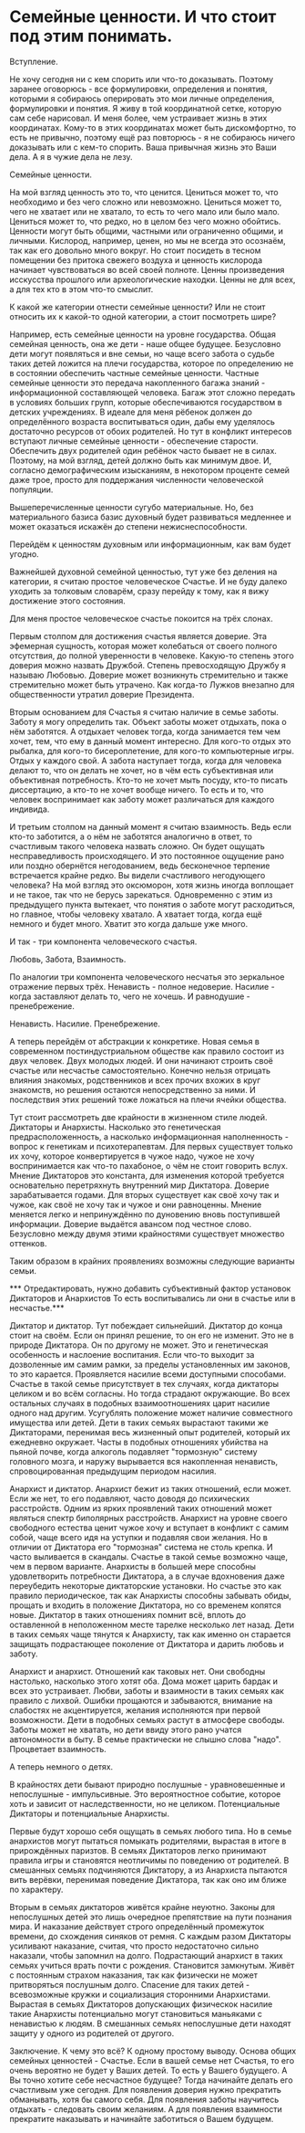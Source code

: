 # Семейные ценности. И что стоит под этим понимать.

Вступление.

Не хочу сегодня ни с кем спорить или что-то доказывать. Поэтому заранее оговорюсь - все формулировки, определения и понятия, которыми я собираюсь оперировать это мои личные определения, формулировки и понятия. Я живу в той координатной сетке, которую сам себе нарисовал. И меня более, чем устраивает жизнь в этих координатах. Кому-то в этих координатах может быть дискомфортно, то есть не привычно, поэтому ещё раз повторюсь - я не собираюсь ничего доказывать или с кем-то спорить. Ваша привычная жизнь это Ваши дела. А я в чужие дела не лезу.


Семейные ценности.

На мой взгляд ценность это то, что ценится. Цениться может то, что необходимо и без чего сложно или невозможно. Цениться может то, чего не хватает или не хватало, то есть то чего мало или было мало. Цениться может то, что редко, но в целом без чего можно обойтись. Ценности могут быть общими, частными или ограниченно общими, и личными. Кислород, например, ценен, но мы не всегда это осознаём, так как его довольно много вокруг. Но стоит посидеть в тесном помещении без притока свежего воздуха и ценность кислорода начинает чувствоваться во всей своей полноте. Ценны произведения исскусства прошлого или археологические находки. Ценны не для всех, а для тех кто в этом что-то смыслит. 

К какой же категории отнести семейные ценности? Или не стоит относить их к какой-то одной категории, а стоит посмотреть шире?

Например, есть семейные ценности на уровне государства. Общая семейная ценность, она же дети - наше общее будущее. Безусловно дети могут появляться и вне семьи, но чаще всего забота о судьбе таких детей ложится на плечи государства, которое по определению не в состоянии обеспечить частные семейные ценности. Частные семейные ценности это передача  накопленного багажа знаний - информационной составляющей человека. Багаж этот сложно передать в условиях больших групп, которые обеспечиваются государством в детских учреждениях. В идеале для меня рёбенок должен до определённого возраста воспитываться один, дабы ему уделялось достаточно ресурсов от обоих родителей. Но тут в конфликт интересов вступают личные семейные ценности - обеспечение старости. Обеспечить двух родителей один ребёнок часто бывает не в силах. Поэтому, на мой взгляд, детей должно быть как минимум двое. И, согласно демографическим изысканиям, в некотором проценте семей даже трое, просто для поддержания численности человеческой популяции. 

Вышеперечисленные ценности сугубо материальные. Но, без материального базиса базис духовный будет развиваться медленнее и может оказаться искажён до степени нежиснеспособности.

Перейдём к ценностям духовным или информационным, как вам будет угодно.

Важнейшей духовной семейной ценностью, тут уже без деления на категории, я считаю простое человеческое Счастье. И не буду далеко уходить за толковым словарём, сразу перейду к тому, как я вижу достижение этого состояния.

Для меня простое человеческое счастье покоится на трёх слонах. 

Первым столпом для достижения счастья является доверие. Эта эфемерная сущность, которая может колебаться от своего полного отсутствия, до полной уверенности в человеке. Какую-то степень этого доверия можно назвать Дружбой. Степень превосходящую Дружбу я называю Любовью. Доверие может возникнуть стремительно и также стремительно может быть утрачено. Как когда-то Лужков внезапно для общественности утратил доверие Президента. 

Вторым основанием для Счастья я считаю наличие в семье заботы. Заботу я могу определить так. Объект заботы может отдыхать, пока о нём заботятся. А отдыхает человек тогда, когда занимается тем чем хочет, тем, что ему в данный момент интересно. Для кого-то отдых это рыбалка, для кого-то бисероплетение, для кого-то компьютерные игры. Отдых у каждого свой. А забота наступает тогда, когда для человека делают то, что он делать не хочет, но в чём есть субъективная или объективная потребность. Кто-то не хочет мыть посуду, кто-то писать диссертацию, а кто-то не хочет вообще ничего. То есть и то, что человек воспринимает как заботу  может различаться для каждого индивида. 

И третьим столпом на данный момент я считаю взаимность.  Ведь если кто-то заботится, а о нём не заботятся аналогично в ответ, то счастливым такого человека назвать сложно. Он будет ощущать несправедливость происходящего. И это постоянное ощущение рано или поздно обернётся негодованием, ведь бесконечное терпение встречается крайне редко. Вы видели счастливого негодующего человека? На мой взгляд это оксюморон, хотя жизнь иногда воплощает и не такое, так что не берусь зарекаться. Одновременно с этим из предыдущего пункта вытекает, что понятия о заботе могут расходиться, но главное, чтобы человеку хватало. А хватает тогда, когда ещё немного и будет много. Хватит это когда дальше уже много. 

И так - три компонента человеческого счастья. 

Любовь, Забота, Взаимность. 

По аналогии три компонента человеческого несчатья это зеркальное отражение первых трёх. Ненависть - полное недоверие. Насилие - когда заставляют делать то, чего не хочешь. И равнодушие - пренебрежение. 

Ненависть. Насилие. Пренебрежение.

А теперь перейдём от абстракции к конкретике. Новая семья в современном постиндустриальном обществе как правило состоит из двух человек. Двух молодых людей. И они начинают строить своё счастье или несчастье самостоятельно. Конечно нельзя отрицать влияния знакомых, родственников и всех прочих вхожих в круг знакомств, но решения остаются непосредственно за ними. И последствия этих решений тоже ложаться на плечи ячейки общества.

Тут стоит рассмотреть две крайности в жизненном стиле людей. Диктаторы и Анархисты. Насколько это генетическая предрасположенность, а насколько информационная наполненность - вопрос к генетикам и психотерапевтам. Для первых существует только их хочу, которое конвертируется в чужое надо, чужое  не хочу воспринимается как что-то пахабоное, о чём не стоит говорить вслух. Мнение Диктаторов это константа, для изменения которой требуется основательно перетряхнуть внутренний мир Диктатора. Доверие зарабатывается годами. Для вторых существует как своё хочу так и чужое, как своё не хочу так и чужое и они равноценны. Мнение меняется легко и непринуждённо по дуновению вновь поступившей информации. Доверие выдаётся авансом под честное слово. Безусловно между двумя этими крайностями существует множество оттенков.


Таким образом в крайних проявлениях возможны следующие варианты семьи.

*** Отредактировать, нужно добавить субъективный фактор установок Диктаторов и Анархистов То есть воспитывались ли они в счастье или в несчастье.***

Диктатор и диктатор.
Тут побеждает сильнейший. Диктатор до конца стоит на своём. Если он принял решение, то он его не изменит. Это не в природе Диктатора. Он по другому не может. Это и генетическая особенность и наслоение воспитания. Если что-то выходит за дозволенные им самим рамки, за пределы установленных им законов, то это карается. Проявляется насилие всеми доступными способами. Счастье в такой семье присутствует в тех случаях, когда диктаторы целиком и во всём согласны. Но тогда страдают окружающие. Во всех остальных случаях в подобных взаимоотношениях царит насилие одного над другим. Усугублять положение может наличие совместного имущества или детей. Дети в таких семьях вырастают такими же Диктаторами, перенимая весь жизненный опыт родителей, который их ежедневно окружает. Часты в подобных отношениях убийства на пьяной почве, когда алкоголь подавляет "тормозную" систему головного мозга, и наружу вырывается вся накопленная ненависть, спровоцированная предыдущим периодом насилия.

Анархист и диктатор.
Анархист бежит из таких отношений, если может. Если же нет, то его подавляют, часто доводя до психических расстройств. Одним из ярких проявлений таких отношений может являться спектр биполярных расстройств. Анархист на уровне своего свободного естества ценит чужое хочу и вступает в конфликт с самим собой, чаще всего идя на уступки и подавляя свои желания. Но в отличии от Диктатора его "тормозная" система не столь крепка. И часто выливается в скандалы. Счастье в такой семье возможно чаще, чем в первом варианте. Анархисты в большей мере способны удовлетворить потребности Диктатора, а в случае вдохновения даже переубедить некоторые диктаторские установки. Но счастье это как правило периодическое, так как Анархисты способны забывать обиды,  прощать и входить в положение Диктатора, но со временем копятся новые. Диктатор в таких отношениях помнит всё, вплоть до оставленной в неположенном месте тарелке несколько лет назад.  Дети в таких семьях чаще тянутся к Анархисту, так как именно он старается защищать подрастающее поколение от Диктатора и дарить любовь и заботу. 

Анархист и анархист. 
Отношений как таковых нет. Они свободны настолько, насколько этого хотят оба. Дома может царить бардак и всех это устраивает. Любви, заботы и взаимности в таких семьях как правило с лихвой. Ошибки прощаются и забываются, внимание на слабостях не акцентируется, желания исполняются при первой возможности. Дети в подобных семьях растут в атмосфере свободы. Заботы может не хватать, но дети ввиду этого рано учатся автономности в быту. В семье практически не слышно слова "надо". Процветает взаимность. 

А теперь немного о детях. 

В крайностях дети бывают природно послушные - уравновешенные и непослушные - импульсивные. Это вероятностное событие, которое хоть и зависит от наследственности, но не целиком.  Потенциальные Диктаторы и потенциальные Анархисты. 

Первые будут хорошо себя ощущать в семьях любого типа. Но в семье анархистов могут пытаться помыкать родителями, вырастая в итоге в прирождённых паризтов. В семьях Диктаторов легко принимают правила игры и становятся неотличимы по поведению от родителей. В смешанных семьях подчиняются Диктатору, а из Анархиста пытаются вить верёвки, перенимая поведение Диктатора, так как оно им ближе по характеру. 

Вторым в семьях диктаторов живётся крайне неуютно. Законы для непослушных детей это лишь очередное препятствие на пути познания мира. И наказание действует строго определённый промежуток времени, до схождения синяков от ремня. С каждым разом Диктаторы усиливают наказание, считая, что просто недостаточно сильно наказали, чтобы запомнил на долго. Подрастающий анархист в таких семьях учиться врать почти с рождения. Становится замкнутым. Живёт с постоянным страхом наказания, так как физически не может притворяться послушным долго. Спасение для таких детей - всевозможные кружки и социализация сторонними Анархистами. Вырастая в семьях Диктаторов допускающих физическок насилие такие Анархисты потенциально могут становиться маньяками с ненавистью к людям. В смешанных семьях непослушные дети находят защиту у одного из родителей от другого. 

Заключение.
К чему это всё? К одному простому выводу. Основа общих семейных ценностей - Счастье. Если в вашей семье нет Счастья, то его очень вероятно не будет у Ваших детей. То есть у Вашего будущего. А Вы точно хотите себе несчастное будущее? Тогда начинайте делать его счастливым уже сегодня. Для появления доверия нужно прекратить обманывать, хотя бы самого себя. Для появления заботы научитесь отдыхать - следовать своим желаниям. А для появления взаимности прекратите наказывать и начинайте заботиться о Вашем будущем. 
